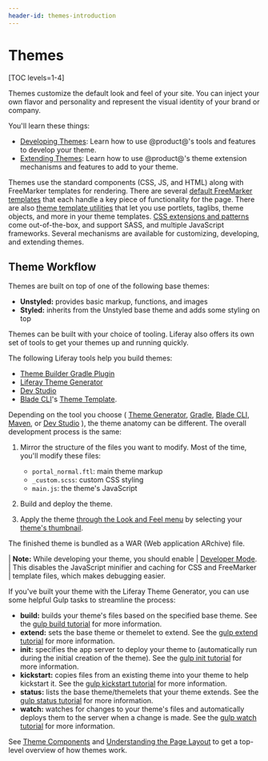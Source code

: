 ```yaml
---
header-id: themes-introduction
---
```


# Themes

[TOC levels=1-4]

Themes customize the default look and feel of your site. You can inject your own
flavor and personality and represent the visual identity of your brand or
company. 

You'll learn these things:

- [Developing Themes](/docs/7-2/frameworks/-/knowledge_base/f/developing-themes): 
  Learn how to use @product@'s tools and features to develop your theme.
- [Extending Themes](/docs/7-2/frameworks/-/knowledge_base/f/extending-themes): 
  Learn how to use @product@'s theme extension mechanisms and features to add to 
  your theme.

Themes use the standard components (CSS, JS, and HTML) along with FreeMarker
templates for rendering. There are several 
[default FreeMarker templates](/docs/7-2/frameworks/-/knowledge_base/f/theme-components#theme-templates)
that each handle a key piece of functionality for the page. There are also 
[theme template utilities](/docs/7-2/frameworks/-/knowledge_base/f/theme-components#theme-template-utilities)
that let you use portlets, taglibs, theme objects, and more in your theme
templates. 
[CSS extensions and patterns](/docs/7-2/frameworks/-/knowledge_base/f/theme-components#css-frameworks-and-extensions)
come out-of-the-box, and support SASS, and multiple JavaScript frameworks.
Several mechanisms are available for customizing, developing, and extending
themes. 

## Theme Workflow

Themes are built on top of one of the following base themes: 

- **Unstyled:** provides basic markup, functions, and images 
- **Styled:** inherits from the Unstyled base theme and adds some styling on top

Themes can be built with your choice of tooling. Liferay also offers its own set
of tools to get your themes up and running quickly. 

The following Liferay tools help you build themes:

- [Theme Builder Gradle Plugin](/docs/7-2/reference/-/knowledge_base/r/theme-builder-gradle-plugin)
- [Liferay Theme Generator](/docs/7-2/reference/-/knowledge_base/r/installing-the-theme-generator-and-creating-a-theme)
- [Dev Studio](/docs/7-2/frameworks/-/knowledge_base/f/creating-themes-with-liferay-ide)
- [Blade CLI](/docs/7-2/reference/-/knowledge_base/r/blade-cli)'s 
  [Theme Template](/docs/7-2/reference/-/knowledge_base/r/theme-template). 

Depending on the tool you choose 
(
  [Theme Generator](/docs/7-2/reference/-/knowledge_base/r/theme-generator), 
  [Gradle](/docs/7-2/reference/-/knowledge_base/r/theme-builder-gradle-plugin), 
  [Blade CLI](/docs/7-2/reference/-/knowledge_base/r/theme-template), 
  [Maven](/docs/7-2/reference/-/knowledge_base/r/theme-template), 
  or 
  [Dev Studio](/docs/7-2/reference/-/knowledge_base/r/theme-template)
), 
the theme anatomy can be different. The overall development process is the 
same: 

1.  Mirror the structure of the files you want to modify. Most of the time,
    you'll modify these files:

    - `portal_normal.ftl`: main theme markup
    - `_custom.scss`: custom CSS styling
    - `main.js`: the theme's JavaScript

2.  Build and deploy the theme.

3.  Apply the theme 
    [through the Look and Feel menu](/docs/7-2/user/-/knowledge_base/u/page-set-look-and-feel) 
    by selecting your 
    [theme's thumbnail](/docs/7-2/frameworks/-/knowledge_base/f/creating-a-thumbnail-preview-for-your-theme). 

The finished theme is bundled as a WAR (Web application ARchive) file. 

| **Note:** While developing your theme, you should enable
| [Developer Mode](/docs/7-2/frameworks/-/knowledge_base/f/using-developer-mode-with-themes).
| This disables the JavaScript minifier and caching for CSS and FreeMarker
| template files, which makes debugging easier.

If you've built your theme with the Liferay Theme Generator, you can use some
helpful Gulp tasks to streamline the process: 

- **build:** builds your theme's files based on the specified base theme. 
  See the 
  [gulp build tutorial](/docs/7-2/frameworks/-/knowledge_base/f/building-your-themes-files) 
  for more information.
- **extend:** sets the base theme or themelet to extend. See the 
  [gulp extend tutorial](/docs/7-2/frameworks/-/knowledge_base/f/changing-your-base-theme) 
  for more information.
- **init:** specifies the app server to deploy your theme to (automatically run
  during the initial creation of the theme). See the 
  [gulp init tutorial](/docs/7-2/frameworks/-/knowledge_base/f/updating-your-themes-app-server)
  for more information. 
- **kickstart:** copies files from an existing theme into your theme to help 
  kickstart it. See the 
  [gulp kickstart tutorial](/docs/7-2/frameworks/-/knowledge_base/f/copying-an-existing-themes-files) 
  for more information.
- **status:** lists the base theme/themelets that your theme extends. See the 
  [gulp status tutorial](/docs/7-2/frameworks/-/knowledge_base/f/listing-your-themes-extensions) 
  for more information.
- **watch:** watches for changes to your theme's files and automatically deploys 
  them to the server when a change is made. See the 
  [gulp watch tutorial](/docs/7-2/frameworks/-/knowledge_base/f/automatically-deploying-theme-changes) 
  for more information.

See 
[Theme Components](/docs/7-2/frameworks/-/knowledge_base/f/theme-components) 
and 
[Understanding the Page Layout](/docs/7-2/frameworks/-/knowledge_base/f/understanding-the-page-layout) 
to get a top-level overview of how themes work. 
